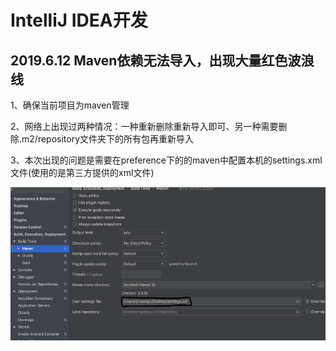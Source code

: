 # IntelliJ IDEA开发
## 2019.6.12 Maven依赖无法导入，出现大量红色波浪线
<p>1、确保当前项目为maven管理</p>
<p>2、网络上出现过两种情况：一种重新删除重新导入即可、另一种需要删除.m2/repository文件夹下的所有包再重新导入</p>
<p>3、本次出现的问题是需要在preference下的的maven中配置本机的settings.xml文件(使用的是第三方提供的xml文件)</p>
<img src="images/maven配置.png" width="545px" height="245px">